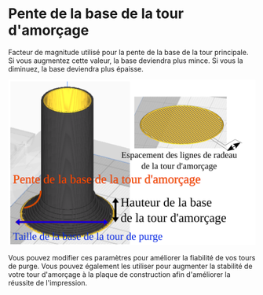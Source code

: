 Pente de la base de la tour d'amorçage
====
Facteur de magnitude utilisé pour la pente de la base de la tour principale. Si vous augmentez cette valeur, la base deviendra plus mince. Si vous la diminuez, la base deviendra plus épaisse.

![Pente de la base de la tour d'amorçage](../images/prime_tower_56_fr.svg)

Vous pouvez modifier ces paramètres pour améliorer la fiabilité de vos tours de purge. Vous pouvez également les utiliser pour augmenter la stabilité de votre tour d'amorçage à la plaque de construction afin d'améliorer la réussite de l'impression.